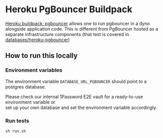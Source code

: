 # Heroku PgBouncer Buildpack

[Heroku buildpack: pgbouncer](https://github.com/heroku/heroku-buildpack-pgbouncer) allows one to run pgbouncer in a dyno alongside application code. This is different from PgBouncer hosted as a separate infrastructure components (that test is covered in [databases/heroku-pgbouncer](https://github.com/prisma/e2e-tests/tree/dev/databases/heroku-pgbouncer))

## How to run this locally

### Environment variables

The environment variable `DATABASE_URL_PGBOUNCER` should point to a postgres database.

Please check our internal 1Password E2E vault for a ready-to-use environment variable or  
set up your own database and set the environment variable accordingly.

### Run tests

```shell script
sh run.sh
```
